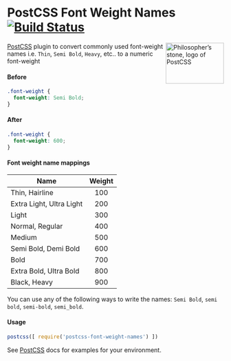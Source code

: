 # PostCSS Font Weight Names [![Build Status][ci-img]][ci]

<img align="right" width="135" height="95"
     title="Philosopher’s stone, logo of PostCSS"
     src="http://postcss.github.io/postcss/logo-leftp.svg">

[PostCSS] plugin to convert commonly used font-weight names i.e. `Thin`, `Semi Bold`, `Heavy`, etc.. to a numeric font-weight

[PostCSS]: https://github.com/postcss/postcss
[ci-img]:  https://travis-ci.org/dan-gamble/postcss-font-weight-names.svg
[ci]:      https://travis-ci.org/dan-gamble/postcss-font-weight-names

#### Before
```css
.font-weight {
  font-weight: Semi Bold;
}
```

#### After
```css
.font-weight {
  font-weight: 600;
}
```

#### Font weight name mappings
| Name                     | Weight        |
| ------------------------ |:-------------:|
| Thin, Hairline           | 100           |
| Extra Light, Ultra Light | 200           |
| Light                    | 300           |
| Normal, Regular          | 400           |
| Medium                   | 500           |
| Semi Bold, Demi Bold     | 600           |
| Bold                     | 700           |
| Extra Bold, Ultra Bold   | 800           |
| Black, Heavy             | 900           |

You can use any of the following ways to write the names: `Semi Bold`, `semi bold`, `semi-bold`, `semi_bold`.

#### Usage

```js
postcss([ require('postcss-font-weight-names') ])
```

See [PostCSS] docs for examples for your environment.
